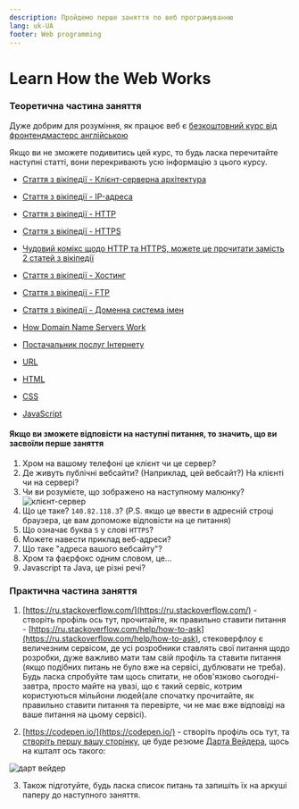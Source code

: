 ```yaml
---
description: Пройдемо перше заняття по веб програмуванню
lang: uk-UA
footer: Web programming
---
```


# Learn How the Web Works

### Теоретична частина заняття

Дуже добрим для розуміння, як працює веб є [безкоштовний курс від фронтендмастерс англійською](http://www.internetfundamentals.com/)

Якщо ви не зможете подивитись цей курс, то будь ласка перечитайте наступні статті, вони перекривають усю інформацію з цього курсу.

-   [Стаття з вікіпедії - Клієнт-серверна архітектура](https://uk.wikipedia.org/wiki/%D0%9A%D0%BB%D1%96%D1%94%D0%BD%D1%82-%D1%81%D0%B5%D1%80%D0%B2%D0%B5%D1%80%D0%BD%D0%B0_%D0%B0%D1%80%D1%85%D1%96%D1%82%D0%B5%D0%BA%D1%82%D1%83%D1%80%D0%B0)

-   [Стаття з вікіпедії - IP-адреса](https://uk.wikipedia.org/wiki/IP-%D0%B0%D0%B4%D1%80%D0%B5%D1%81%D0%B0)
-   [Стаття з вікіпедії - HTTP](https://uk.wikipedia.org/wiki/HTTP)
-   [Стаття з вікіпедії - HTTPS](https://uk.wikipedia.org/wiki/HTTPS)

-   [Чудовий комікс щодо HTTP та HTTPS, можете це прочитати замість 2 статей з вікіпедії](https://howhttps.works/ru/why-do-we-need-https/)

-   [Стаття з вікіпедії - Хостинг](https://uk.wikipedia.org/wiki/%D0%A5%D0%BE%D1%81%D1%82%D0%B8%D0%BD%D0%B3)
-   [Стаття з вікіпедії - FTP](https://uk.wikipedia.org/wiki/FTP)
-   [Стаття з вікіпедії - Доменна система імен](https://uk.wikipedia.org/wiki/%D0%94%D0%BE%D0%BC%D0%B5%D0%BD%D0%BD%D0%B0_%D1%81%D0%B8%D1%81%D1%82%D0%B5%D0%BC%D0%B0_%D1%96%D0%BC%D0%B5%D0%BD)

-   [How Domain Name Servers Work](https://computer.howstuffworks.com/dns.htm)
-   [Постачальник послуг Інтернету](https://uk.wikipedia.org/wiki/%D0%9F%D0%BE%D1%81%D1%82%D0%B0%D1%87%D0%B0%D0%BB%D1%8C%D0%BD%D0%B8%D0%BA_%D0%BF%D0%BE%D1%81%D0%BB%D1%83%D0%B3_%D0%86%D0%BD%D1%82%D0%B5%D1%80%D0%BD%D0%B5%D1%82%D1%83)
-   [URL](https://uk.wikipedia.org/wiki/%D0%A3%D0%BD%D1%96%D1%84%D1%96%D0%BA%D0%BE%D0%B2%D0%B0%D0%BD%D0%B8%D0%B9_%D0%BB%D0%BE%D0%BA%D0%B0%D1%82%D0%BE%D1%80_%D1%80%D0%B5%D1%81%D1%83%D1%80%D1%81%D1%96%D0%B2)
-   [HTML](https://uk.wikipedia.org/wiki/HTML)
-   [CSS](https://uk.wikipedia.org/wiki/CSS)
-   [JavaScript](https://uk.wikipedia.org/wiki/JavaScript)

#### Якщо ви зможете відповісти на наступні питання, то значить, що ви засвоїли перше заняття

1. Хром на вашому телефоні це клієнт чи це сервер?
2. Де живуть публічні вебсайти? (Наприклад, цей вебсайт?) На клієнті чи на сервері?
3. Чи ви розумієте, що зображено на наступному малюнку?
   ![клієнт-сервер](https://test-osvita-code-v2.github.io/web/assets/images/c-s.png)
4. Що це таке? `140.82.118.3`? (P.S. якщо це ввести в адресній строці браузера, це вам допоможе відповісти на це питання)
5. Що означає буква `S` у слові `HTTPS`?
6. Можете навести приклад веб-адреси?
7. Що таке "адреса вашого вебсайту"?
8. Хром та фаєрфокс одним словом, це...
9. Javascript та Java, це різні речі?

### Практична частина заняття

1. [https://ru.stackoverflow.com/](https://ru.stackoverflow.com/) - створіть профіль ось тут, прочитайте, як правильно ставити питання - [https://ru.stackoverflow.com/help/how-to-ask](https://ru.stackoverflow.com/help/how-to-ask), стековерфлоу є величезним сервісом, де усі розробники ставлять свої питання щодо розробки, дуже важливо мати там свій профіль та ставити питання (якщо подібних питань не було вже на сервісі, дублювати не треба). Будь ласка спробуйте там щось спитати, не обов'язково сьогодні-завтра, просто майте на увазі, що є такий сервіс, котрим користуються мільйони людей(але спочатку прочитайте, як правильно ставити питання та перевірте, чи не має вже відповіді на ваше питання на цьому сервісі).

2. [https://codepen.io/](https://codepen.io/) - створіть профіль ось тут, та [створіть першу вашу сторінку](https://codepen.io/pen/), це буде резюме [Дарта Вейдера](https://uk.wikipedia.org/wiki/%D0%94%D0%B0%D1%80%D1%82_%D0%92%D0%B5%D0%B9%D0%B4%D0%B5%D1%80), щось на кшталт ось такого:

![дарт вейдер](https://test-osvita-code-v2.github.io/web/assets/images/darth_vader.png)

3. Також підготуйте, будь ласка список питань та запишіть їх на аркуші паперу до наступного заняття.
